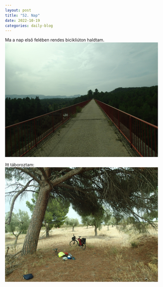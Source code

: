 ```yaml
---
layout: post
title: "52. Nap"
date: 2022-10-19
categories: daily-blog
---
```


Ma a nap első felében rendes bicikliúton haldtam. ![Út](/day52path.jpg)

Itt táboroztam: ![Tábor](/day52camp.jpg)
